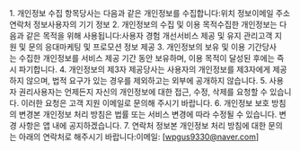 1. 개인정보 수집 항목당사는 다음과 같은 개인정보를 수집합니다:위치 정보이메일 주소연락처 정보사용자의 기기 정보
2. 개인정보의 수집 및 이용 목적수집한 개인정보는 다음과 같은 목적을 위해 사용됩니다:사용자 경험 개선서비스 제공 및 유지 관리고객 지원 및 문의 응대마케팅 및 프로모션 정보 제공
3. 개인정보의 보유 및 이용 기간당사는 수집한 개인정보를 서비스 제공 기간 동안 보유하며, 이용 목적이 달성된 후에는 즉시 파기합니다.
4. 개인정보의 제3자 제공당사는 사용자의 개인정보를 제3자에게 제공하지 않으며, 법적 요구가 있는 경우를 제외하고는 외부에 공개하지 않습니다.
5. 사용자 권리사용자는 언제든지 자신의 개인정보에 대한 접근, 수정, 삭제를 요청할 수 있습니다. 이러한 요청은 고객 지원 이메일로 문의해 주시기 바랍니다.
6. 개인정보 보호 방침의 변경본 개인정보 처리 방침은 법률 또는 서비스 변경에 따라 수정될 수 있습니다. 변경 사항은 앱 내에 공지하겠습니다.
7. 연락처 정보본 개인정보 처리 방침에 대한 문의는 아래의 연락처로 해주시기 바랍니다:이메일: [wpgus9330@naver.com]
